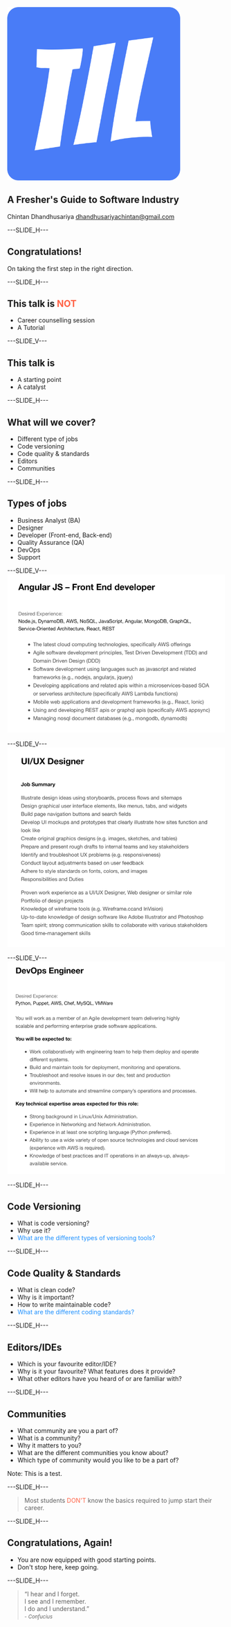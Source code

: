 <img src="slides/til.svg" alt="logo" style="height: 10vh; width: 10vh; border: 0; background: none; box-shadow: none"/>

## A Fresher's Guide to Software Industry

Chintan Dhandhusariya [dhandhusariyachintan@gmail.com](mailto:dhandhusariyachintan@gmail.com)

---SLIDE_H---

## Congratulations!

On taking the first step in the right direction.

---SLIDE_H---

## This talk is <span style="color: tomato"><strong>NOT</strong></span>

- Career counselling session
- A Tutorial

---SLIDE_V---

## This talk is

- A starting point
- A catalyst

---SLIDE_H---

## What will we cover?

- Different type of jobs
- Code versioning
- Code quality & standards
- Editors
- Communities

---SLIDE_H---

## Types of jobs

- Business Analyst (BA)
- Designer
- Developer (Front-end, Back-end)
- Quality Assurance (QA)
- DevOps
- Support

---SLIDE_V---
!["angular"](slides/angular.png)

---SLIDE_V---
!["ux"](slides/ux.png)

---SLIDE_V---
!["devops"](slides/devops.png)

---SLIDE_H---

## Code Versioning

- What is code versioning?
- Why use it?
- <span style="color: dodgerblue">What are the different types of versioning tools?</span>

---SLIDE_H---

## Code Quality & Standards

- What is clean code?
- Why is it important?
- How to write maintainable code?
- <span style="color: dodgerblue">What are the different coding standards?</span>

---SLIDE_H---

## Editors/IDEs

- Which is your favourite editor/IDE?
- Why is it your favourite? What features does it provide?
- What other editors have you heard of or are familiar with?

---SLIDE_H---

## Communities

- What community are you a part of?
- What is a community?
- Why it matters to you?
- What are the different communities you know about?
- Which type of community would you like to be a part of?

Note: This is a test.

---SLIDE_H---

> Most students <span style="color: tomato">DON'T</span> know the basics required to jump start their career.

---SLIDE_H---

## Congratulations, Again!

- You are now equipped with good starting points.
- Don't stop here, keep going.

---SLIDE_H---

<blockquote>
  “I hear and I forget.<br>
  I see and I remember.<br>
  I do and I understand.”
  <footer><small><cite>- Confucius</cite></small></footer>
</blockquote>

